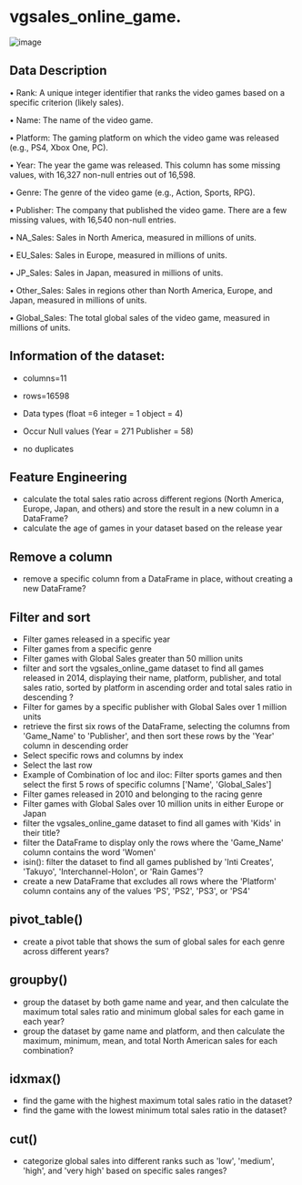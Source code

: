 # vgsales_online_game.

![image](https://github.com/user-attachments/assets/6ed03052-6083-441d-ae6a-e8f6786b4b1e)

## Data Description

• Rank: A unique integer identifier that ranks the video games based on a specific criterion (likely sales).

• Name: The name of the video game.

• Platform: The gaming platform on which the video game was released (e.g., PS4, Xbox One, PC).

• Year: The year the game was released. This column has some missing values, with 16,327 non-null entries out of 16,598.

• Genre: The genre of the video game (e.g., Action, Sports, RPG).

• Publisher: The company that published the video game. There are a few missing values, with 16,540 non-null entries.

• NA_Sales: Sales in North America, measured in millions of units.

• EU_Sales: Sales in Europe, measured in millions of units.

• JP_Sales: Sales in Japan, measured in millions of units.

• Other_Sales: Sales in regions other than North America, Europe, and Japan, measured in millions of units.

• Global_Sales: The total global sales of the video game, measured in millions of units.

## Information of the dataset:
* columns=11
  
* rows=16598
  
* Data types (float =6 integer = 1 object = 4)
  
* Occur Null values (Year = 271 Publisher = 58)
  
* no duplicates
  
## Feature Engineering
* calculate the total sales ratio across different regions (North America, Europe, Japan, and others) and store the result in a new column in a DataFrame?
* calculate the age of games in your dataset based on the release year
## Remove a column
* remove a specific column from a DataFrame in place, without creating a new DataFrame?
## Filter and sort
* Filter games released in a specific year
* Filter games from a specific genre
* Filter games with Global Sales greater than 50 million units
* filter and sort the vgsales_online_game dataset to find all games released in 2014, displaying their name, platform, publisher, and total sales ratio, sorted by platform in ascending 
  order and total sales ratio in descending ?
* Filter for games by a specific publisher with Global Sales over 1 million units
* retrieve the first six rows of the DataFrame, selecting the columns from 'Game_Name' to 'Publisher', and then sort these rows by the 'Year' column in descending order
* Select specific rows and columns by index
* Select the last row
* Example of Combination of loc and iloc:
  Filter sports games and then select the first 5 rows of specific columns ['Name', 'Global_Sales']
* Filter games released in 2010 and belonging to the racing genre
* Filter games with Global Sales over 10 million units in either Europe or Japan
* filter the vgsales_online_game dataset to find all games with 'Kids' in their title?
* filter the DataFrame to display only the rows where the 'Game_Name' column contains the word 'Women'
* isin():
  filter the dataset to find all games published by 'Inti Creates', 'Takuyo', 'Interchannel-Holon', or 'Rain Games'?
* create a new DataFrame that excludes all rows where the 'Platform' column contains any of the values 'PS', 'PS2', 'PS3', or 'PS4'
## pivot_table()
* create a pivot table that shows the sum of global sales for each genre across different years?
## groupby()
* group the dataset by both game name and year, and then calculate the maximum total sales ratio and minimum global sales for each game in each year?
* group the dataset by game name and platform, and then calculate the maximum, minimum, mean, and total North American sales for each combination?
## idxmax()
* find the game with the highest maximum total sales ratio in the dataset?
* find the game with the lowest minimum total sales ratio in the dataset?
## cut()
* categorize global sales into different ranks such as 'low', 'medium', 'high', and 'very high' based on specific sales ranges?
